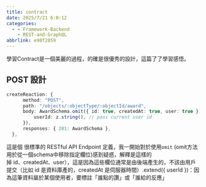 ```yaml
---
title: contract
date: 2025/7/21 6:0:12
categories:
  - - Framework-Backend
    - REST-and-GraphQL
abbrlink: e98f2859
---
```


學習Contract是一個美麗的過程，的確是很優秀的設計，這篇了了學習感悟。


## POST 設計
``` ts
createReaction: {
      method: "POST",
      path: "/objects/:objectType/:objectId/award",
      body: AwardSchema.omit({ id: true, createdAt: true, user: true }).extend({
          userId: z.string(), // pass current user id
      }),
      responses: { 201: AwardSchema },
  },
```
這是個 很標準的 RESTful API Endpoint 定義，我一開始對於使用`omit` (omit方法用於從一個schema中移除指定欄位)感到疑惑，解釋是這樣的  
掉 id、createdAt、user），這是因為這些欄位通常是由後端產生的，不該由用戶提交（比如 id 是資料庫產的，createdAt 是伺服器時間）.extend({ userId })：因為這筆資料屬於某個使用者，要標註「誰點的讚」或「誰給的反應」  